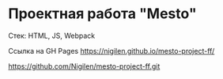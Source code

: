 # Проектная работа "Mesto"

Стек: HTML, JS, Webpack

Ссылка на GH Pages https://nigilen.github.io/mesto-project-ff/

https://github.com/Nigilen/mesto-project-ff.git
